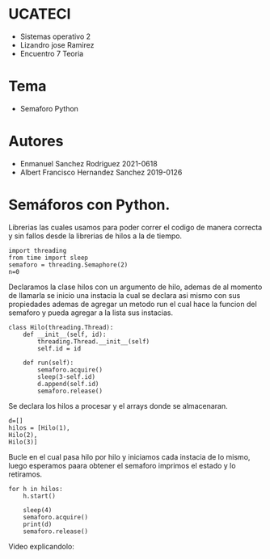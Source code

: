 # UCATECI
- Sistemas operativo 2
- Lizandro jose Ramirez
- Encuentro 7 Teoria

# Tema
- Semaforo Python

# Autores
- Enmanuel Sanchez Rodriguez 2021-0618
- Albert Francisco Hernandez Sanchez 2019-0126

# Semáforos con Python.
Librerias las cuales usamos para poder correr el codigo de manera correcta y sin fallos desde la librerias de hilos a la de tiempo.
~~~
import threading
from time import sleep
semaforo = threading.Semaphore(2)
n=0
~~~

Declaramos la clase hilos con un argumento de hilo, ademas de al momento de llamarla se inicio una instacia la cual se declara asi mismo con sus propiedades ademas de agregar un metodo run el cual hace la funcion del semaforo y pueda agregar a la lista sus instacias.
~~~
class Hilo(threading.Thread):
    def __init__(self, id):
        threading.Thread.__init__(self)
        self.id = id

    def run(self):
        semaforo.acquire()
        sleep(3-self.id)
        d.append(self.id)
        semaforo.release()
~~~


Se declara los hilos a procesar y el arrays donde se almacenaran.
~~~
d=[]
hilos = [Hilo(1),
Hilo(2),
Hilo(3)]
~~~

Bucle en el cual pasa hilo por hilo y iniciamos cada instacia de lo mismo, luego esperamos paara obtener el semaforo imprimos el estado y lo retiramos.
~~~
for h in hilos:
    h.start()

    sleep(4)
    semaforo.acquire()
    print(d)
    semaforo.release()
~~~


Video explicandolo: 
